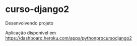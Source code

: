 # curso-django2
Desenvolvendo projeto

Aplicação disponivel em https://dashboard.heroku.com/apps/pythonprocursodjango2
